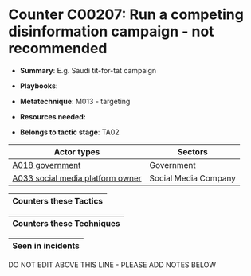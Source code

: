 # Counter C00207: Run a competing disinformation campaign - not recommended

* **Summary**: E.g. Saudi tit-for-tat campaign 

* **Playbooks**: 

* **Metatechnique**: M013 - targeting

* **Resources needed:** 

* **Belongs to tactic stage**: TA02


| Actor types | Sectors |
| ----------- | ------- |
| [A018 government ](../actortypes/A018.md) | Government |
| [A033 social media platform owner](../actortypes/A033.md) | Social Media Company |



| Counters these Tactics |
| ---------------------- |



| Counters these Techniques |
| ------------------------- |



| Seen in incidents |
| ----------------- |


DO NOT EDIT ABOVE THIS LINE - PLEASE ADD NOTES BELOW